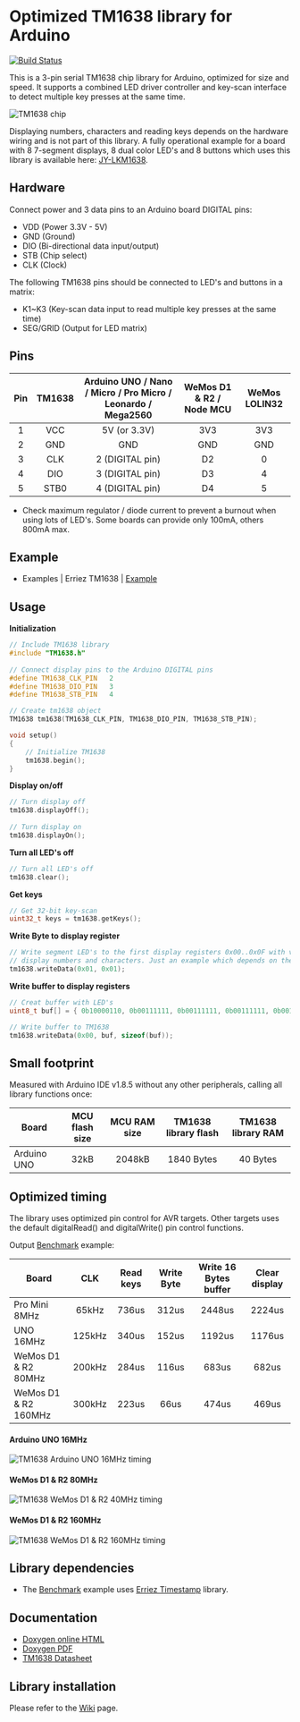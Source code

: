 # Optimized TM1638 library for Arduino
[![Build Status](https://travis-ci.org/Erriez/ErriezTM1638.svg?branch=master)](https://travis-ci.org/Erriez/ErriezTM1638)

This is a 3-pin serial TM1638 chip library for Arduino, optimized for size and speed. It supports a combined LED driver controller and key-scan interface to detect multiple key presses at the same time.

![TM1638 chip](https://raw.githubusercontent.com/Erriez/ErriezTM1638/master/extras/TM1638_pins.jpg)

Displaying numbers, characters and reading keys depends on the hardware wiring and is not part of this library. A fully operational example for a board with 8 7-segment displays, 8 dual color LED's and 8 buttons which uses this library is available here: [JY-LKM1638](https://github.com/Erriez/ErriezLKM1638).

## Hardware

Connect power and 3 data pins to an Arduino board DIGITAL pins:
* VDD (Power 3.3V - 5V)
* GND (Ground)
* DIO (Bi-directional data input/output)
* STB (Chip select)
* CLK (Clock)

The following TM1638 pins should be connected to LED's and buttons in a matrix:  
* K1~K3 (Key-scan data input to read multiple key presses at the same time)
* SEG/GRID (Output for LED matrix)


## Pins

| Pin  | TM1638 | Arduino UNO / Nano / Micro / Pro Micro / Leonardo / Mega2560 | WeMos D1 & R2 / Node MCU | WeMos LOLIN32 |
| :--: | :----: | :----------------------------------------------------------: | :----------------------: | :-----------: |
|  1   |  VCC   |                         5V (or 3.3V)                         |           3V3            |      3V3      |
|  2   |  GND   |                             GND                              |           GND            |      GND      |
|  3   |  CLK   |                       2 (DIGITAL pin)                        |            D2            |       0       |
|  4   |  DIO   |                       3 (DIGITAL pin)                        |            D3            |       4       |
|  5   |  STB0  |                       4 (DIGITAL pin)                        |            D4            |       5       |

* Check maximum regulator / diode current to prevent a burnout when using lots of LED's. Some boards can provide only 100mA, others 800mA max.


## Example

* Examples | Erriez TM1638 | [Example](https://github.com/Erriez/ErriezTM1638/blob/master/examples/Example/Example.ino)

## Usage

**Initialization**

```c++
// Include TM1638 library
#include "TM1638.h"
  
// Connect display pins to the Arduino DIGITAL pins
#define TM1638_CLK_PIN   2
#define TM1638_DIO_PIN   3
#define TM1638_STB_PIN   4

// Create tm1638 object
TM1638 tm1638(TM1638_CLK_PIN, TM1638_DIO_PIN, TM1638_STB_PIN);

void setup()
{
    // Initialize TM1638
    tm1638.begin();
}
```

**Display on/off**

```c++
// Turn display off
tm1638.displayOff();
  
// Turn display on
tm1638.displayOn();
```

**Turn all LED's off**

```c++
// Turn all LED's off
tm1638.clear();
```

**Get keys**

```c++
// Get 32-bit key-scan
uint32_t keys = tm1638.getKeys();
```

**Write Byte to display register**

```c++
// Write segment LED's to the first display registers 0x00..0x0F with value 0x00..0xff to
// display numbers and characters. Just an example which depends on the hardware:
tm1638.writeData(0x01, 0x01);
```

**Write buffer to display registers**

```c++
// Creat buffer with LED's
uint8_t buf[] = { 0b10000110, 0b00111111, 0b00111111, 0b00111111, 0b00111111, 0b00111111};

// Write buffer to TM1638
tm1638.writeData(0x00, buf, sizeof(buf));
```

## Small footprint

Measured with Arduino IDE v1.8.5 without any other peripherals, calling all library functions once:

| Board       | MCU flash size | MCU RAM size | TM1638 library flash | TM1638 library RAM |
| ----------- | :------------: | :----------: | :------------------: | :----------------: |
| Arduino UNO |      32kB      |    2048kB    |      1840 Bytes      |      40 Bytes      |

## Optimized timing

The library uses optimized pin control for AVR targets. Other targets uses the default digitalRead() and digitalWrite() pin control functions.

Output [Benchmark](https://github.com/Erriez/ErriezTM1638/blob/master/examples/Benchmark/Benchmark.ino) example:

| Board                |  CLK   | Read keys | Write Byte | Write 16 Bytes buffer | Clear display |
| -------------------- | :----: | :-------: | :--------: | :-------------------: | :-----------: |
| Pro Mini 8MHz        | 65kHz  |   736us   |   312us    |        2448us         |    2224us     |
| UNO 16MHz            | 125kHz |   340us   |   152us    |        1192us         |    1176us     |
| WeMos D1 & R2 80MHz  | 200kHz |   284us   |   116us    |         683us         |     682us     |
| WeMos D1 & R2 160MHz | 300kHz |   223us   |    66us    |         474us         |     469us     |

#### Arduino UNO 16MHz

![TM1638 Arduino UNO 16MHz timing](https://raw.githubusercontent.com/Erriez/ErriezTM1638/master/extras/TM1638_timing_Arduino_UNO_16MHz.png)

#### WeMos D1 & R2 80MHz

![TM1638 WeMos D1 & R2 40MHz timing](https://raw.githubusercontent.com/Erriez/ErriezTM1638/master/extras/TM1638_timing_WeMos_D1_R2_80MHz.png)

#### WeMos D1 & R2 160MHz

![TM1638 WeMos D1 & R2 160MHz timing](https://raw.githubusercontent.com/Erriez/ErriezTM1638/master/extras/TM1638_timing_WeMos_D1_R2_160MHz.png)

## Library dependencies

- The [Benchmark](https://github.com/Erriez/ErriezTM1638/blob/master/examples/Benchmark/Benchmark.ino) example uses [Erriez Timestamp](https://github.com/Erriez/ErriezTimestamp) library.

## Documentation

- [Doxygen online HTML](https://Erriez.github.io/ErriezTM1638)
- [Doxygen PDF](https://github.com/Erriez/ErriezTM1638/raw/master/docs/latex/refman.pdf)
- [TM1638 Datasheet](https://github.com/Erriez/ErriezTM1638/blob/master/extras/TM1638_datasheet.pdf)

## Library installation

Please refer to the [Wiki](https://github.com/Erriez/ErriezArduinoLibrariesAndSketches/wiki) page.